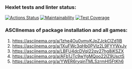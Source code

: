 ### Hexlet tests and linter status:
[![Actions Status](https://github.com/AIGelios/python-project-49/workflows/hexlet-check/badge.svg)](https://github.com/AIGelios/python-project-49/actions)
[![Maintainability](https://api.codeclimate.com/v1/badges/89762316c08d803a8681/maintainability)](https://codeclimate.com/github/AIGelios/python-project-49/maintainability)
[![Test Coverage](https://api.codeclimate.com/v1/badges/89762316c08d803a8681/test_coverage)](https://codeclimate.com/github/AIGelios/python-project-49/test_coverage)

### ASCIInemas of package installation and all games:
1) https://asciinema.org/a/1zhe4Ou0ymyKJpZJckClZd1lB
2) https://asciinema.org/a/1XuFWc3qHb0PVlz2L9FYYWxJv
3) https://asciinema.org/a/LBFU4dcDVqI22qy27hg8jKSZX
4) https://asciinema.org/a/AFb1JTc9wYgMQoo22lZ9UsctS
5) https://asciinema.org/a/YWER6ryqinTMLSzrmHI5FtKh6
